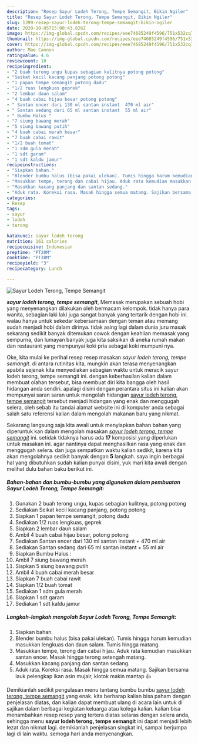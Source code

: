 ```yaml
---
description: "Resep Sayur Lodeh Terong, Tempe Semangit, Bikin Ngiler"
title: "Resep Sayur Lodeh Terong, Tempe Semangit, Bikin Ngiler"
slug: 1399-resep-sayur-lodeh-terong-tempe-semangit-bikin-ngiler
date: 2020-10-05T15:00:43.826Z
image: https://img-global.cpcdn.com/recipes/eee74685249f4596/751x532cq70/sayur-lodeh-terong-tempe-semangit-foto-resep-utama.jpg
thumbnail: https://img-global.cpcdn.com/recipes/eee74685249f4596/751x532cq70/sayur-lodeh-terong-tempe-semangit-foto-resep-utama.jpg
cover: https://img-global.cpcdn.com/recipes/eee74685249f4596/751x532cq70/sayur-lodeh-terong-tempe-semangit-foto-resep-utama.jpg
author: Mae Cannon
ratingvalue: 4.6
reviewcount: 10
recipeingredient:
- "2 buah terong ungu kupas sebagian kulitnya potong potong"
- "Seikat kecil kacang panjang potong potong"
- "1 papan tempe semangit potong dadu"
- "1/2 ruas lengkuas geprek"
- "2 lembar daun salam"
- "4 buah cabai hijau besar potong potong"
- " Santan encer dari 130 ml santan instant  470 ml air"
- " Santan sedang dari 65 ml santan instant  55 ml air"
- " Bumbu Halus "
- "7 siung bawang merah"
- "5 siung bawang putih"
- "4 buah cabai merah besar"
- "7 buah cabai rawit"
- "1/2 buah tomat"
- "1 sdm gula merah"
- "1 sdt garam"
- "1 sdt kaldu jamur"
recipeinstructions:
- "Siapkan bahan."
- "Blender bumbu halus (bisa pakai ulekan). Tumis hingga harum kemudian masukkan lengkuas dan daun salam. Tumis hingga matang."
- "Masukkan tempe, terong dan cabai hijau. Aduk rata kemudian masukkan santan encer. Masak hingga terong setengah matang."
- "Masukkan kacang panjang dan santan sedang."
- "Aduk rata. Koreksi rasa. Masak hingga semua matang. Sajikan bersama lauk pelengkap ikan asin mujair, klotok makin mantap 👍"
categories:
- Resep
tags:
- sayur
- lodeh
- terong

katakunci: sayur lodeh terong 
nutrition: 161 calories
recipecuisine: Indonesian
preptime: "PT20M"
cooktime: "PT38M"
recipeyield: "3"
recipecategory: Lunch

---
```



![Sayur Lodeh Terong, Tempe Semangit](https://img-global.cpcdn.com/recipes/eee74685249f4596/751x532cq70/sayur-lodeh-terong-tempe-semangit-foto-resep-utama.jpg)

<b><i>sayur lodeh terong, tempe semangit</i></b>, Memasak merupakan sebuah hobi yang menyenangkan dilakukan oleh bermacam kelompok. tidak hanya para wanita, sebagian laki laki juga sangat banyak yang tertarik dengan hobi ini. walau hanya untuk sekedar kebersamaan dengan teman atau memang sudah menjadi hobi dalam dirinya. tidak asing lagi dalam dunia juru masak sekarang sedikit banyak ditemukan cowok dengan keahlian memasak yang sempurna, dan lumayan banyak juga kita saksikan di aneka rumah makan dan restaurant yang mempunyai koki pria sebagai koki mumpuni nya.



Oke, kita mulai ke perihal resep resep masakan <i>sayur lodeh terong, tempe semangit</i>. di antara rutinitas kita, mungkin akan terasa menyenangkan apabila sejenak kita menyediakan sebagian waktu untuk meracik sayur lodeh terong, tempe semangit ini. dengan keberhasilan kalian dalam membuat olahan tersebut, bisa membuat diri kita bangga oleh hasil hidangan anda sendiri. apalagi disini dengan perantara situs ini kalian akan mempunyai saran saran untuk mengolah hidangan <u>sayur lodeh terong, tempe semangit</u> tersebut menjadi hidangan yang enak dan menggugah selera, oleh sebab itu tandai alamat website ini di komputer anda sebagai salah satu referensi kalian dalam mengolah makanan baru yang nikmat.


Sekarang langsung saja kita awali untuk menyiapkan bahan bahan yang diperuntuk kan dalam mengolah masakan <u><i>sayur lodeh terong, tempe semangit</i></u> ini. setidak tidaknya harus ada <b>17</b> komposisi yang diperlukan untuk masakan ini. agar nantinya dapat menghasilkan rasa yang enak dan menggugah selera. dan juga sempatkan waktu kalian sedikit, karena kita akan mengolahnya sedikit banyak dengan <b>5</b> langkah. saya ingin berbagai hal yang dibutuhkan sudah kalian punyai disini, yuk mari kita awali dengan melihat dulu bahan baku berikut ini.

<!--inarticleads1-->

##### Bahan-bahan dan bumbu-bumbu yang digunakan dalam pembuatan Sayur Lodeh Terong, Tempe Semangit:

1. Gunakan 2 buah terong ungu, kupas sebagian kulitnya, potong potong
1. Sediakan Seikat kecil kacang panjang, potong potong
1. Siapkan 1 papan tempe semangit, potong dadu
1. Sediakan 1/2 ruas lengkuas, geprek
1. Siapkan 2 lembar daun salam
1. Ambil 4 buah cabai hijau besar, potong potong
1. Sediakan  Santan encer dari 130 ml santan instant + 470 ml air
1. Sediakan  Santan sedang dari 65 ml santan instant + 55 ml air
1. Siapkan  Bumbu Halus :
1. Ambil 7 siung bawang merah
1. Siapkan 5 siung bawang putih
1. Ambil 4 buah cabai merah besar
1. Siapkan 7 buah cabai rawit
1. Siapkan 1/2 buah tomat
1. Sediakan 1 sdm gula merah
1. Siapkan 1 sdt garam
1. Sediakan 1 sdt kaldu jamur




<!--inarticleads2-->

##### Langkah-langkah mengolah Sayur Lodeh Terong, Tempe Semangit:

1. Siapkan bahan.
1. Blender bumbu halus (bisa pakai ulekan). Tumis hingga harum kemudian masukkan lengkuas dan daun salam. Tumis hingga matang.
1. Masukkan tempe, terong dan cabai hijau. Aduk rata kemudian masukkan santan encer. Masak hingga terong setengah matang.
1. Masukkan kacang panjang dan santan sedang.
1. Aduk rata. Koreksi rasa. Masak hingga semua matang. Sajikan bersama lauk pelengkap ikan asin mujair, klotok makin mantap 👍




Demikianlah sedikit pengulasan menu tentang bumbu bumbu <u>sayur lodeh terong, tempe semangit</u> yang enak. kita berharap kalian bisa paham dengan penjelasan diatas, dan kalian dapat membuat ulang di acara lain untuk di sajikan dalam berbagai kegiatan keluarga atau kolega kalian. kalian bisa menambahkan resep resep yang tertera diatas selaras dengan selera anda, sehingga menu <b>sayur lodeh terong, tempe semangit</b> ini dapat menjadi lebih lezat dan nikmat lagi. demikianlah penjelasan singkat ini, sampai berjumpa lagi di lain waktu. semoga hari anda menyenangkan.
